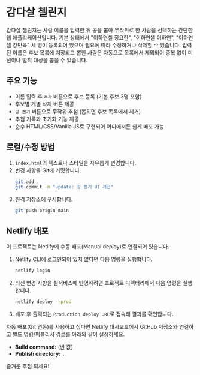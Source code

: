 # 감다살 첼린지

감다살 첼린지는 사람 이름을 입력한 뒤 공을 뽑아 무작위로 한 사람을 선택하는 간단한 웹 애플리케이션입니다. 기본 상태에서 "이하연셀 정요한", "이하연셀 이하연", "이하연셀 강민욱" 세 명이 등록되어 있으며 필요에 따라 수정하거나 삭제할 수 있습니다. 입력된 이름은 후보 목록에 저장되고 뽑힌 사람은 자동으로 목록에서 제외되어 중복 없이 미션이나 벌칙 대상을 뽑을 수 있습니다.

## 주요 기능
- 이름 입력 후 `추가` 버튼으로 후보 등록 (기본 후보 3명 포함)
- 후보별 개별 삭제 버튼 제공
- `공 뽑기` 버튼으로 무작위 추첨 (뽑히면 후보 목록에서 제거)
- 추첨 기록과 초기화 기능 제공
- 순수 HTML/CSS/Vanilla JS로 구현되어 어디에서든 쉽게 배포 가능

## 로컬/수정 방법
1. `index.html`의 텍스트나 스타일을 자유롭게 변경합니다.
2. 변경 사항을 Git에 커밋합니다.
   ```bash
   git add .
   git commit -m "update: 공 뽑기 UI 개선"
   ```
3. 원격 저장소에 푸시합니다.
   ```bash
   git push origin main
   ```

## Netlify 배포
이 프로젝트는 Netlify에 수동 배포(Manual deploy)로 연결되어 있습니다.

1. Netlify CLI에 로그인되어 있지 않다면 다음 명령을 실행합니다.
   ```bash
   netlify login
   ```
2. 최신 변경 사항을 실서비스에 반영하려면 프로젝트 디렉터리에서 다음 명령을 실행합니다.
   ```bash
   netlify deploy --prod
   ```
3. 배포 후 출력되는 `Production deploy URL`로 접속해 결과를 확인합니다.

자동 배포(Git 연동)를 사용하고 싶다면 Netlify 대시보드에서 GitHub 저장소와 연결하고 빌드 명령/퍼블리시 경로를 아래와 같이 설정하세요.
- **Build command:** (빈 값)
- **Publish directory:** `.`

즐거운 추첨 되세요!
